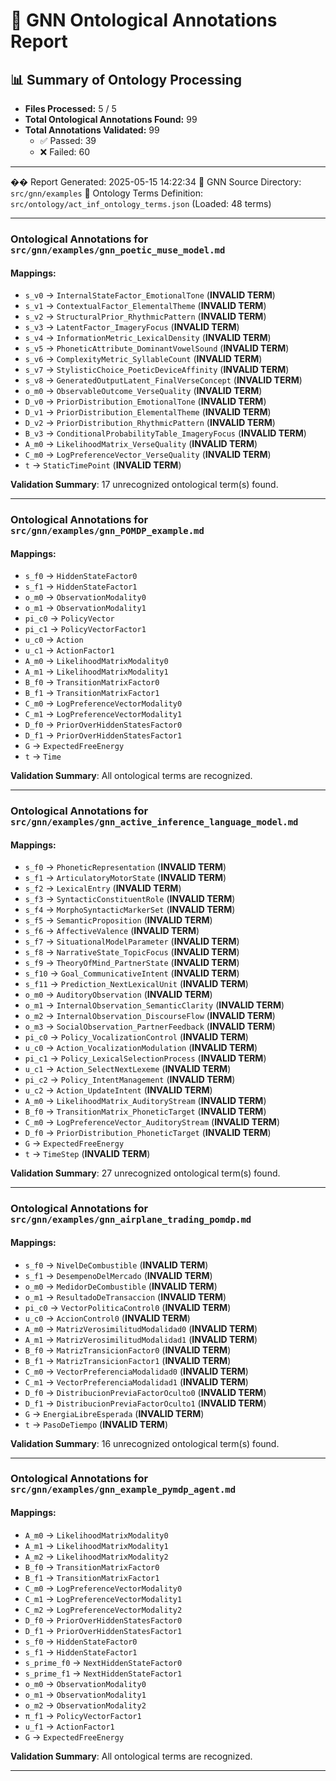 # 🧬 GNN Ontological Annotations Report

## 📊 Summary of Ontology Processing

- **Files Processed:** 5 / 5
- **Total Ontological Annotations Found:** 99
- **Total Annotations Validated:** 99
  - ✅ Passed: 39
  - ❌ Failed: 60

---

��️ Report Generated: 2025-05-15 14:22:34
🎯 GNN Source Directory: `src/gnn/examples`
📖 Ontology Terms Definition: `src/ontology/act_inf_ontology_terms.json` (Loaded: 48 terms)

---

### Ontological Annotations for `src/gnn/examples/gnn_poetic_muse_model.md`
#### Mappings:
- `s_v0` -> `InternalStateFactor_EmotionalTone` (**INVALID TERM**)
- `s_v1` -> `ContextualFactor_ElementalTheme` (**INVALID TERM**)
- `s_v2` -> `StructuralPrior_RhythmicPattern` (**INVALID TERM**)
- `s_v3` -> `LatentFactor_ImageryFocus` (**INVALID TERM**)
- `s_v4` -> `InformationMetric_LexicalDensity` (**INVALID TERM**)
- `s_v5` -> `PhoneticAttribute_DominantVowelSound` (**INVALID TERM**)
- `s_v6` -> `ComplexityMetric_SyllableCount` (**INVALID TERM**)
- `s_v7` -> `StylisticChoice_PoeticDeviceAffinity` (**INVALID TERM**)
- `s_v8` -> `GeneratedOutputLatent_FinalVerseConcept` (**INVALID TERM**)
- `o_m0` -> `ObservableOutcome_VerseQuality` (**INVALID TERM**)
- `D_v0` -> `PriorDistribution_EmotionalTone` (**INVALID TERM**)
- `D_v1` -> `PriorDistribution_ElementalTheme` (**INVALID TERM**)
- `D_v2` -> `PriorDistribution_RhythmicPattern` (**INVALID TERM**)
- `B_v3` -> `ConditionalProbabilityTable_ImageryFocus` (**INVALID TERM**)
- `A_m0` -> `LikelihoodMatrix_VerseQuality` (**INVALID TERM**)
- `C_m0` -> `LogPreferenceVector_VerseQuality` (**INVALID TERM**)
- `t` -> `StaticTimePoint` (**INVALID TERM**)

**Validation Summary**: 17 unrecognized ontological term(s) found.

---

### Ontological Annotations for `src/gnn/examples/gnn_POMDP_example.md`
#### Mappings:
- `s_f0` -> `HiddenStateFactor0`
- `s_f1` -> `HiddenStateFactor1`
- `o_m0` -> `ObservationModality0`
- `o_m1` -> `ObservationModality1`
- `pi_c0` -> `PolicyVector`
- `pi_c1` -> `PolicyVectorFactor1`
- `u_c0` -> `Action`
- `u_c1` -> `ActionFactor1`
- `A_m0` -> `LikelihoodMatrixModality0`
- `A_m1` -> `LikelihoodMatrixModality1`
- `B_f0` -> `TransitionMatrixFactor0`
- `B_f1` -> `TransitionMatrixFactor1`
- `C_m0` -> `LogPreferenceVectorModality0`
- `C_m1` -> `LogPreferenceVectorModality1`
- `D_f0` -> `PriorOverHiddenStatesFactor0`
- `D_f1` -> `PriorOverHiddenStatesFactor1`
- `G` -> `ExpectedFreeEnergy`
- `t` -> `Time`

**Validation Summary**: All ontological terms are recognized.

---

### Ontological Annotations for `src/gnn/examples/gnn_active_inference_language_model.md`
#### Mappings:
- `s_f0` -> `PhoneticRepresentation` (**INVALID TERM**)
- `s_f1` -> `ArticulatoryMotorState` (**INVALID TERM**)
- `s_f2` -> `LexicalEntry` (**INVALID TERM**)
- `s_f3` -> `SyntacticConstituentRole` (**INVALID TERM**)
- `s_f4` -> `MorphoSyntacticMarkerSet` (**INVALID TERM**)
- `s_f5` -> `SemanticProposition` (**INVALID TERM**)
- `s_f6` -> `AffectiveValence` (**INVALID TERM**)
- `s_f7` -> `SituationalModelParameter` (**INVALID TERM**)
- `s_f8` -> `NarrativeState_TopicFocus` (**INVALID TERM**)
- `s_f9` -> `TheoryOfMind_PartnerState` (**INVALID TERM**)
- `s_f10` -> `Goal_CommunicativeIntent` (**INVALID TERM**)
- `s_f11` -> `Prediction_NextLexicalUnit` (**INVALID TERM**)
- `o_m0` -> `AuditoryObservation` (**INVALID TERM**)
- `o_m1` -> `InternalObservation_SemanticClarity` (**INVALID TERM**)
- `o_m2` -> `InternalObservation_DiscourseFlow` (**INVALID TERM**)
- `o_m3` -> `SocialObservation_PartnerFeedback` (**INVALID TERM**)
- `pi_c0` -> `Policy_VocalizationControl` (**INVALID TERM**)
- `u_c0` -> `Action_VocalizationModulation` (**INVALID TERM**)
- `pi_c1` -> `Policy_LexicalSelectionProcess` (**INVALID TERM**)
- `u_c1` -> `Action_SelectNextLexeme` (**INVALID TERM**)
- `pi_c2` -> `Policy_IntentManagement` (**INVALID TERM**)
- `u_c2` -> `Action_UpdateIntent` (**INVALID TERM**)
- `A_m0` -> `LikelihoodMatrix_AuditoryStream` (**INVALID TERM**)
- `B_f0` -> `TransitionMatrix_PhoneticTarget` (**INVALID TERM**)
- `C_m0` -> `LogPreferenceVector_AuditoryStream` (**INVALID TERM**)
- `D_f0` -> `PriorDistribution_PhoneticTarget` (**INVALID TERM**)
- `G` -> `ExpectedFreeEnergy`
- `t` -> `TimeStep` (**INVALID TERM**)

**Validation Summary**: 27 unrecognized ontological term(s) found.

---

### Ontological Annotations for `src/gnn/examples/gnn_airplane_trading_pomdp.md`
#### Mappings:
- `s_f0` -> `NivelDeCombustible` (**INVALID TERM**)
- `s_f1` -> `DesempenoDelMercado` (**INVALID TERM**)
- `o_m0` -> `MedidorDeCombustible` (**INVALID TERM**)
- `o_m1` -> `ResultadoDeTransaccion` (**INVALID TERM**)
- `pi_c0` -> `VectorPoliticaControl0` (**INVALID TERM**)
- `u_c0` -> `AccionControl0` (**INVALID TERM**)
- `A_m0` -> `MatrizVerosimilitudModalidad0` (**INVALID TERM**)
- `A_m1` -> `MatrizVerosimilitudModalidad1` (**INVALID TERM**)
- `B_f0` -> `MatrizTransicionFactor0` (**INVALID TERM**)
- `B_f1` -> `MatrizTransicionFactor1` (**INVALID TERM**)
- `C_m0` -> `VectorPreferenciaModalidad0` (**INVALID TERM**)
- `C_m1` -> `VectorPreferenciaModalidad1` (**INVALID TERM**)
- `D_f0` -> `DistribucionPreviaFactorOculto0` (**INVALID TERM**)
- `D_f1` -> `DistribucionPreviaFactorOculto1` (**INVALID TERM**)
- `G` -> `EnergiaLibreEsperada` (**INVALID TERM**)
- `t` -> `PasoDeTiempo` (**INVALID TERM**)

**Validation Summary**: 16 unrecognized ontological term(s) found.

---

### Ontological Annotations for `src/gnn/examples/gnn_example_pymdp_agent.md`
#### Mappings:
- `A_m0` -> `LikelihoodMatrixModality0`
- `A_m1` -> `LikelihoodMatrixModality1`
- `A_m2` -> `LikelihoodMatrixModality2`
- `B_f0` -> `TransitionMatrixFactor0`
- `B_f1` -> `TransitionMatrixFactor1`
- `C_m0` -> `LogPreferenceVectorModality0`
- `C_m1` -> `LogPreferenceVectorModality1`
- `C_m2` -> `LogPreferenceVectorModality2`
- `D_f0` -> `PriorOverHiddenStatesFactor0`
- `D_f1` -> `PriorOverHiddenStatesFactor1`
- `s_f0` -> `HiddenStateFactor0`
- `s_f1` -> `HiddenStateFactor1`
- `s_prime_f0` -> `NextHiddenStateFactor0`
- `s_prime_f1` -> `NextHiddenStateFactor1`
- `o_m0` -> `ObservationModality0`
- `o_m1` -> `ObservationModality1`
- `o_m2` -> `ObservationModality2`
- `π_f1` -> `PolicyVectorFactor1`
- `u_f1` -> `ActionFactor1`
- `G` -> `ExpectedFreeEnergy`

**Validation Summary**: All ontological terms are recognized.

---
